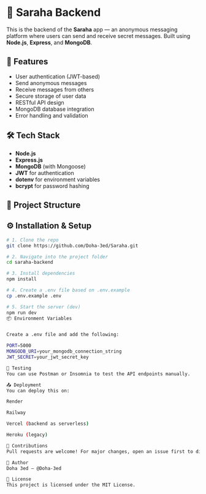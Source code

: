 # 🌟 Saraha Backend

This is the backend of the **Saraha** app — an anonymous messaging platform where users can send and receive secret messages. Built using **Node.js**, **Express**, and **MongoDB**.

## 🚀 Features

- User authentication (JWT-based)
- Send anonymous messages
- Receive messages from others
- Secure storage of user data
- RESTful API design
- MongoDB database integration
- Error handling and validation

## 🛠️ Tech Stack

- **Node.js**
- **Express.js**
- **MongoDB** (with Mongoose)
- **JWT** for authentication
- **dotenv** for environment variables
- **bcrypt** for password hashing

## 📁 Project Structure
## ⚙️ Installation & Setup

```bash
# 1. Clone the repo
git clone https://github.com/Doha-3ed/Saraha.git

# 2. Navigate into the project folder
cd saraha-backend

# 3. Install dependencies
npm install

# 4. Create a .env file based on .env.example
cp .env.example .env

# 5. Start the server (dev)
npm run dev
📦 Environment Variables


Create a .env file and add the following:

PORT=5000
MONGODB_URI=your_mongodb_connection_string
JWT_SECRET=your_jwt_secret_key

🧪 Testing
You can use Postman or Insomnia to test the API endpoints manually.

📤 Deployment
You can deploy this on:

Render

Railway

Vercel (backend as serverless)

Heroku (legacy)

🤝 Contributions
Pull requests are welcome! For major changes, open an issue first to discuss what you’d like to change.

👤 Author
Doha 3ed – @Doha-3ed

📃 License
This project is licensed under the MIT License.
